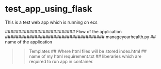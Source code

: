 # test_app_using_flask
This is a test web app which is running on ecs

########################## Flow of the application #####################################
manageyourhealth.py                  ## name of the application
>>Templates                          ## Where html files will be stored
  >> index.html                      ## name of my html
>> requirement.txt                   ## liberaries which are required to run app in container.
   
